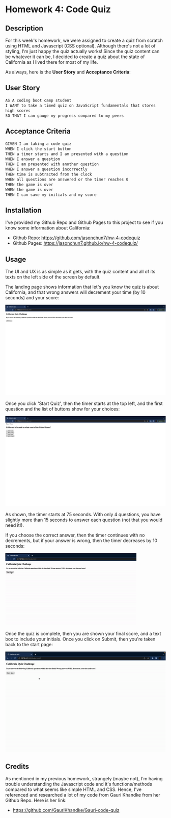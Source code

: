 # Homework 4: Code Quiz

## Description

For this week's homework, we were assigned to create a quiz from scratch using HTML and Javascript (CSS optional). Although there's not a lot of styling, I'm just happy the quiz actually works! Since the quiz content can be whatever it can be, I decided to create a quiz about the state of California as I lived there for most of my life.

As always, here is the **User Story** and **Acceptance Criteria**:

## User Story

```
AS A coding boot camp student
I WANT to take a timed quiz on JavaScript fundamentals that stores high scores
SO THAT I can gauge my progress compared to my peers
```

## Acceptance Criteria

```
GIVEN I am taking a code quiz
WHEN I click the start button
THEN a timer starts and I am presented with a question
WHEN I answer a question
THEN I am presented with another question
WHEN I answer a question incorrectly
THEN time is subtracted from the clock
WHEN all questions are answered or the timer reaches 0
THEN the game is over
WHEN the game is over
THEN I can save my initials and my score
```

## Installation

I've provided my Github Repo and Github Pages to this project to see if you know some information about California:
- Github Repo: https://github.com/jasonchun7/hw-4-codequiz
- Github Pages: https://jasonchun7.github.io/hw-4-codequiz/

## Usage

The UI and UX is as simple as it gets, with the quiz content and all of its texts on the left side of the screen by default. 

The landing page shows information that let's you know the quiz is about California, and that wrong answers will decrement your time (by 10 seconds) and your score:

![landing page](./images/landingpage.png)

Once you click 'Start Quiz', then the timer starts at the top left, and the first question and the list of buttons show for your choices:

![firstquestion](./images/firstquestion.png)

As shown, the timer starts at 75 seconds. With only 4 questions, you have slightly more than 15 seconds to answer each question (not that you would need it!).

If you choose the correct answer, then the timer continues with no decrements, but if your answer is wrong, then the timer decreases by 10 seconds:

![right to wrong answers](./images/-seconds.gif)

Once the quiz is complete, then you are shown your final score, and a text box to include your initials. Once you click on Submit, then you're taken back to the start page:

![full demo](./images/fulldemo.gif)

## Credits

As mentioned in my previous homework, strangely (maybe not), I'm having trouble understanding the Javascript code and it's functions/methods compared to what seems like simple HTML and CSS. Hence, I've referenced and researched a lot of my code from Gauri Khandke from her Github Repo. Here is her link:
- https://github.com/GauriKhandke/Gauri-code-quiz